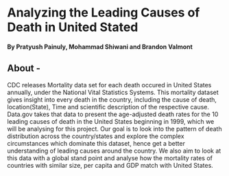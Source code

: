 # Analyzing the Leading Causes of Death in United Stated
#### By Pratyush Painuly, Mohammad Shiwani and Brandon Valmont

## About - 
CDC releases Mortality data set for each death occured in United States annually, under the National Vital Statistics Systems. This mortality dataset gives insight into every death in the country, including the cause of death, location(State), Time and scientific description of the respective cause. Data.gov takes that data to present the age-adjusted death rates for the 10 leading causes of death in the United States beginning in 1999, which we will be analysing for this project. Our goal is to look into the pattern of death distribution across the country/states and explore the complex circumstances which dominate this dataset, hence get a better understanding of leading causes around the country. We also aim to look at this data with a global stand point and analyse how the mortality rates of countries with similar size, per capita and GDP match with United States.
